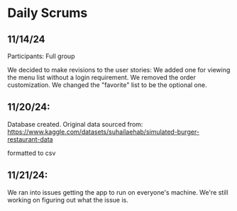 # Daily Scrums

## 11/14/24

Participants: Full group

We decided to make revisions to the user stories:
We added one for viewing the menu list without a login requirement.
We removed the order customization.
We changed the "favorite" list to be the optional one.



## 11/20/24:

Database created. Original data sourced from:
https://www.kaggle.com/datasets/suhailaehab/simulated-burger-restaurant-data

formatted to csv



## 11/21/24:

We ran into issues getting the app to run on everyone's machine. We're still working on figuring out what the issue is.

